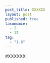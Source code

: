 ```yaml
---
post_title: XXXXXX
layout: post
published: true
taxonomie:
  - 2
  - 12
tag:
  - "1.6"
---
```

#XXXXXX
